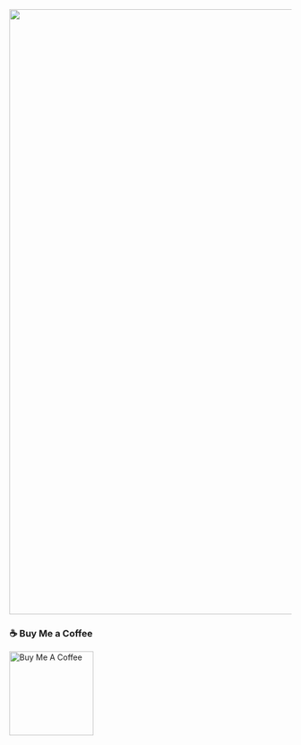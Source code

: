 

  

 

  

 <img src="https://i.pinimg.com/originals/b2/b0/2f/b2b02f3b94075334edb07f8e6f8c0d11.gif" width='1080' /> 




 

 



  

 ###  ☕ Buy Me a Coffee 

  <a href="https://www.buymeacoffee.com/dxvine" target="_blank"><img src="https://cdn.buymeacoffee.com/buttons/v2/default-yellow.png" alt="Buy Me A Coffee" width="150" ></a>   

  

  

    

  


